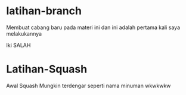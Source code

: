 # latihan-branch
Membuat cabang baru pada materi ini
dan ini adalah pertama kali saya melakukannya

Iki SALAH

# Latihan-Squash
Awal Squash 
Mungkin terdengar seperti nama minuman wkwkwkw
